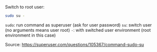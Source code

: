 Switch to root user:
```bash
sudo su -
```
`sudo`: run command as superuser (ask for user password)
`su`: switch user (no arguments means user root)
`-`: with switched user environment (root environment in this case)

Source: https://superuser.com/questions/105367/command-sudo-su

